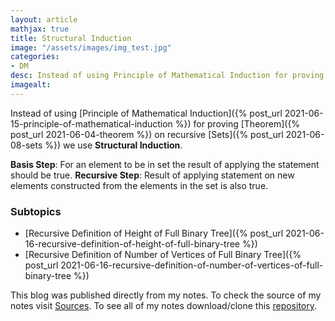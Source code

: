 ```yaml
---
layout: article
mathjax: true
title: Structural Induction
image: "/assets/images/img_test.jpg"
categories:
- DM
desc: Instead of using Principle of Mathematical Induction for proving Theorem on recursive Sets we use Structural Induction. 
imagealt: 
---
```


Instead of using [Principle of Mathematical Induction]({% post_url 2021-06-15-principle-of-mathematical-induction %}) for proving [Theorem]({% post_url 2021-06-04-theorem %}) on recursive [Sets]({% post_url 2021-06-08-sets %}) we use **Structural Induction**.

**Basis Step**: For an element to be in set the result of applying the statement should be true.
**Recursive Step**: Result of applying statement on new elements constructed from the elements in the set is also true.

### Subtopics
- [Recursive Definition of Height of Full Binary Tree]({% post_url 2021-06-16-recursive-definition-of-height-of-full-binary-tree %})
- [Recursive Definition of Number of Vertices of Full Binary Tree]({% post_url 2021-06-16-recursive-definition-of-number-of-vertices-of-full-binary-tree %})

This blog was published directly from my notes.
To check the source of my notes visit [Sources](sources.html).
To see all of my notes download/clone this [repository](https://github.com/bovem/CS).